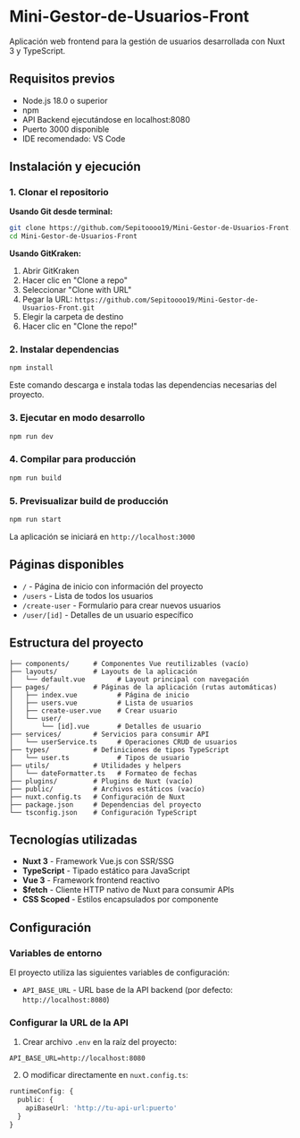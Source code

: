 # Mini-Gestor-de-Usuarios-Front

Aplicación web frontend para la gestión de usuarios desarrollada con Nuxt 3 y TypeScript.

## Requisitos previos

- Node.js 18.0 o superior
- npm
- API Backend ejecutándose en localhost:8080
- Puerto 3000 disponible
- IDE recomendado: VS Code

## Instalación y ejecución

### 1. Clonar el repositorio

**Usando Git desde terminal:**
```bash
git clone https://github.com/Sepitoooo19/Mini-Gestor-de-Usuarios-Front.git
cd Mini-Gestor-de-Usuarios-Front
```

**Usando GitKraken:**
1. Abrir GitKraken
2. Hacer clic en "Clone a repo"
3. Seleccionar "Clone with URL"
4. Pegar la URL: `https://github.com/Sepitoooo19/Mini-Gestor-de-Usuarios-Front.git`
5. Elegir la carpeta de destino
6. Hacer clic en "Clone the repo!"

### 2. Instalar dependencias
```bash
npm install
```
Este comando descarga e instala todas las dependencias necesarias del proyecto.

### 3. Ejecutar en modo desarrollo
```bash
npm run dev
```

### 4. Compilar para producción
```bash
npm run build
```

### 5. Previsualizar build de producción
```bash
npm run start
```

La aplicación se iniciará en `http://localhost:3000`

## Páginas disponibles

- `/` - Página de inicio con información del proyecto
- `/users` - Lista de todos los usuarios
- `/create-user` - Formulario para crear nuevos usuarios
- `/user/[id]` - Detalles de un usuario específico

## Estructura del proyecto

```
├── components/      # Componentes Vue reutilizables (vacío)
├── layouts/         # Layouts de la aplicación
│   └── default.vue        # Layout principal con navegación
├── pages/           # Páginas de la aplicación (rutas automáticas)
│   ├── index.vue          # Página de inicio
│   ├── users.vue          # Lista de usuarios
│   ├── create-user.vue    # Crear usuario
│   └── user/
│       └── [id].vue       # Detalles de usuario
├── services/        # Servicios para consumir API
│   └── userService.ts     # Operaciones CRUD de usuarios
├── types/           # Definiciones de tipos TypeScript
│   └── user.ts            # Tipos de usuario
├── utils/           # Utilidades y helpers
│   └── dateFormatter.ts   # Formateo de fechas
├── plugins/         # Plugins de Nuxt (vacío)
├── public/          # Archivos estáticos (vacío)
├── nuxt.config.ts   # Configuración de Nuxt
├── package.json     # Dependencias del proyecto
└── tsconfig.json    # Configuración TypeScript
```

## Tecnologías utilizadas

- **Nuxt 3** - Framework Vue.js con SSR/SSG
- **TypeScript** - Tipado estático para JavaScript
- **Vue 3** - Framework frontend reactivo
- **$fetch** - Cliente HTTP nativo de Nuxt para consumir APIs
- **CSS Scoped** - Estilos encapsulados por componente

## Configuración

### Variables de entorno

El proyecto utiliza las siguientes variables de configuración:

- `API_BASE_URL` - URL base de la API backend (por defecto: `http://localhost:8080`)

### Configurar la URL de la API

1. Crear archivo `.env` en la raíz del proyecto:
```env
API_BASE_URL=http://localhost:8080
```

2. O modificar directamente en `nuxt.config.ts`:
```typescript
runtimeConfig: {
  public: {
    apiBaseUrl: 'http://tu-api-url:puerto'
  }
}
```